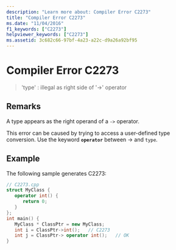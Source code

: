 ```yaml
---
description: "Learn more about: Compiler Error C2273"
title: "Compiler Error C2273"
ms.date: "11/04/2016"
f1_keywords: ["C2273"]
helpviewer_keywords: ["C2273"]
ms.assetid: 3c682c66-97bf-4a23-a22c-d9a26a92bf95
---
```

# Compiler Error C2273

> 'type' : illegal as right side of '->' operator

## Remarks

A type appears as the right operand of a `->` operator.

This error can be caused by trying to access a user-defined type conversion. Use the keyword **`operator`** between -> and `type`.

## Example

The following sample generates C2273:

```cpp
// C2273.cpp
struct MyClass {
   operator int() {
      return 0;
   }
};
int main() {
   MyClass * ClassPtr = new MyClass;
   int i = ClassPtr->int();   // C2273
   int j = ClassPtr-> operator int();   // OK
}
```
